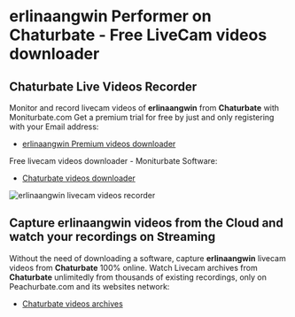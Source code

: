 # erlinaangwin Performer on Chaturbate - Free LiveCam videos downloader

## Chaturbate Live Videos Recorder

Monitor and record livecam videos of **erlinaangwin** from **Chaturbate** with Moniturbate.com
Get a premium trial for free by just and only registering with your Email address:
* [erlinaangwin Premium videos downloader](https://moniturbate.com/request-demo-licence-key.html)

Free livecam videos downloader - Moniturbate Software:
* [Chaturbate videos downloader](https://moniturbate.com/moniturbate-download-software.html)

![erlinaangwin livecam videos recorder](https://peachurnet.com/templates/moniturbate-software.png)


## Capture erlinaangwin videos from the Cloud and watch your recordings on Streaming

Without the need of downloading a software, capture **erlinaangwin** livecam videos from **Chaturbate** 100% online.
Watch Livecam archives from **Chaturbate** unlimitedly from thousands of existing recordings, only on Peachurbate.com and its websites network:
* [Chaturbate videos archives](https://peachurnet.com/)